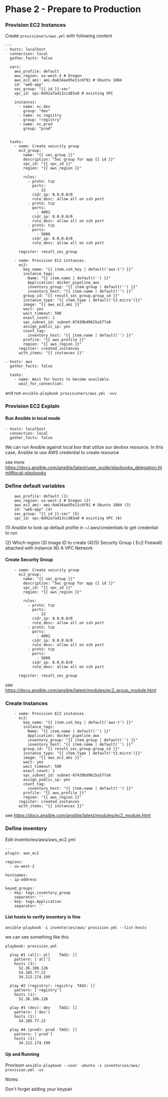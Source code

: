 # Phase 2 - Prepare to Production


### Provision EC2 Instances

Create `provisioners/aws.yml` with following content

```
---
- hosts: localhost
  connection: local
  gather_facts: false

  vars:
    aws_profile: default
    aws_region: us-west-2 # Oregon
    aws_ec2_ami: ami-0a634ae95e11c6f91 # Ubuntu 1804
    id: "web-app"
    sec_group: "{{ id }}-sec"
    vpc_id: vpc-0d42a7ad13ccd83a9 # existing VPC

    instances:
      - name: nc.dev
        group: "dev"
      - name: nc.registry
        group: "registry"
      - name: nc.prod
        group: "prod"


  tasks:
    - name: Create security group
      ec2_group:
        name: "{{ sec_group }}"
        description: "Sec group for app {{ id }}"
        vpc_id: "{{ vpc_id }}"
        region: "{{ aws_region }}"

        rules:
          - proto: tcp
            ports:
              - 22
            cidr_ip: 0.0.0.0/0
            rule_desc: allow all on ssh port
          - proto: tcp
            ports:
              - 4002
            cidr_ip: 0.0.0.0/0
            rule_desc: allow all on ssh port            
          - proto: tcp
            ports:
              - 5000
            cidr_ip: 0.0.0.0/0
            rule_desc: allow all on ssh port            

      register: result_sec_group

    - name: Provision EC2 instances.
      ec2:
        key_name: "{{ item.ssh_key | default('aws-t') }}"
        instance_tags:
          Name: "{{ item.name | default('') }}"
          Application: docker_pipeline_aws
          inventory_group: "{{ item.group | default('') }}"
          inventory_host: "{{ item.name | default('') }}"
        group_id: "{{ result_sec_group.group_id }}"
        instance_type: "{{ item.type | default('t2.micro')}}"
        image: "{{ aws_ec2_ami }}"
        wait: yes
        wait_timeout: 500
        exact_count: 1
        vpc_subnet_id: subnet-07439bd9625a577a9
        assign_public_ip: yes        
        count_tag:
          inventory_host: "{{ item.name | default('') }}"
        profile: "{{ aws_profile }}"
        region: "{{ aws_region }}"
      register: created_instances
      with_items: "{{ instances }}"

- hosts: aws
  gather_facts: false

  tasks:
    - name: Wait for hosts to become available.
      wait_for_connection:

```


and run `ansible-playbook provisioners/aws.yml -vvv`

### Provision EC2 Explain

#### Run Ansible in local mode

```
- hosts: localhost
  connection: local
  gather_facts: false
```  

We can run Ansible against local box that utilize our devbox resource. In this case, Ansible to use AWS credential to create resource


see more https://docs.ansible.com/ansible/latest/user_guide/playbooks_delegation.html#local-playbooks

### Define default variables

```
    aws_profile: default (1)
    aws_region: us-west-2 # Oregon (2)
    aws_ec2_ami: ami-0a634ae95e11c6f91 # Ubuntu 1804 (3)
    id: "web-app" (4)
    sec_group: "{{ id }}-sec" (5)
    vpc_id: vpc-0d42a7ad13ccd83a9 # existing VPC (6)
```    

(1) Ansible to look up default profile in ~/.aws/credentials to get credential to run


(2) Which region
(3) Image ID to create
(4)(5) Security Group ( Ec2 Firewall) attached with instance
(6) A VPC Network


#### Create Security Group

```
    - name: Create security group
      ec2_group:
        name: "{{ sec_group }}"
        description: "Sec group for app {{ id }}"
        vpc_id: "{{ vpc_id }}"
        region: "{{ aws_region }}"

        rules:
          - proto: tcp
            ports:
              - 22
            cidr_ip: 0.0.0.0/0
            rule_desc: allow all on ssh port
          - proto: tcp
            ports:
              - 4002
            cidr_ip: 0.0.0.0/0
            rule_desc: allow all on ssh port            
          - proto: tcp
            ports:
              - 5000
            cidr_ip: 0.0.0.0/0
            rule_desc: allow all on ssh port            

      register: result_sec_group
```

see https://docs.ansible.com/ansible/latest/modules/ec2_group_module.html

### Create Instances

```
    - name: Provision EC2 instances.
      ec2:
        key_name: "{{ item.ssh_key | default('aws-t') }}"
        instance_tags:
          Name: "{{ item.name | default('') }}"
          Application: docker_pipeline_aws
          inventory_group: "{{ item.group | default('') }}"
          inventory_host: "{{ item.name | default('') }}"
        group_id: "{{ result_sec_group.group_id }}"
        instance_type: "{{ item.type | default('t2.micro')}}"
        image: "{{ aws_ec2_ami }}"
        wait: yes
        wait_timeout: 500
        exact_count: 1
        vpc_subnet_id: subnet-07439bd9625a577a9
        assign_public_ip: yes        
        count_tag:
          inventory_host: "{{ item.name | default('') }}"
        profile: "{{ aws_profile }}"
        region: "{{ aws_region }}"
      register: created_instances
      with_items: "{{ instances }}"
```      

see https://docs.ansible.com/ansible/latest/modules/ec2_module.html  


### Define inventory 

Edit inventories/aws/aws_ec2.yml

```
---
plugin: aws_ec2

regions:
  - us-west-2

hostnames:
  - ip-address

keyed_groups:
  - key: tags.inventory_group
    separator: ''
  - key: tags.Application
    separator: ''

```    

#### List hosts to verify inventory is fine
`ansible-playbook -i inventories/aws/ provision.yml --list-hosts`

we can see something like this

```
playbook: provision.yml

  play #1 (all): all    TAGS: []
    pattern: ['all']
    hosts (3):
      52.36.106.126
      54.185.77.22
      34.212.174.199

  play #2 (registry): registry  TAGS: []
    pattern: ['registry']
    hosts (1):
      52.36.106.126

  play #3 (dev): dev    TAGS: []
    pattern: ['dev']
    hosts (1):
      54.185.77.22

  play #4 (prod): prod  TAGS: []
    pattern: ['prod']
    hosts (1):
      34.212.174.199

```

#### Up and Running

Provision
`ansible-playbook --user  ubuntu -i inventories/aws/ provision.yml -vv`      

Notes: 

Don't forget adding your keypair


